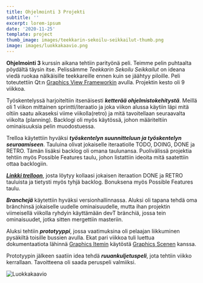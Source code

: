 ```yaml
---
title: Ohjelmointi 3 Projekti
subtitle: ''
excerpt: lorem-ipsum
date: '2020-11-25'
template: project
thumb_image: images/teekkarin-sekoilu-seikkailut-thumb.png
image: images/luokkakaavio.png
---
```

**Ohjelmointi 3** kurssin aikana tehtiin parityönä peli. Teimme pelin puhtaalta pöydältä täysin itse. Pelissämme *Teekkarin Sekoilu Seikkailut* on ideana viedä ruokaa nälkäisille teekkareille ennen kuin se jäähtyy piloille. Peli toteutettiin Qt:n [Graphics View Frameworkin](https://doc.qt.io/qt-5/graphicsview.html) avulla. Projektin kesto oli 9 viikkoa.

Työskentelyssä harjoiteltiin itsenäisesti **_ketterää ohjelmistokehitystä_**. Meillä oli 1 viikon mittainen sprintti/iteraatio ja joka viikon alussa käytiin läpi mitä oltiin saatu aikaseksi viime viikolla(retro) ja mitä tavoitellaan seuraavalta viikolta (planning). Backlogi oli myös käytössä, johon määriteltiin ominaisuuksia pelin muodostuessa.

Trelloa käytettiin hyväksi **_työskentelyn suunnitteluun ja työskentelyn seuraamiseen_**. Tauluina olivat jokaiselle iteraatiolle TODO, DOING, DONE ja RETRO. Tämän lisäksi backlog oli omana taulunansa. Puolivälissä projektia tehtiin myös Possible Features taulu, johon listattiin ideoita mitä saatettiin ottaa backlogiin.

**_[Linkki trelloon](https://trello.com/b/fkITJ1GB)_**, josta löytyy kollaasi jokaisen iteraation DONE ja RETRO tauluista ja tietysti myös tyhjä backlog. Bonuksena myös Possible Features taulu.

**_Branchejä_** käytettiin hyväksi versionhallinnassa. Aluksi oli tapana tehdä oma bränchinsä jokaiselle uudelle ominaisuudelle, mutta ihan projektin viimeisellä viikolla ryhdyin käyttämään devT bränchiä, jossa tein ominaisuudet, jotka sitten mergettiin masteriin.

Aluksi tehtiin **_prototyyppi_**, jossa vaatimuksina oli pelaajan liikkuminen pysäkiltä toisille bussien avulla. Ekat pari viikkoa tuli luettua dokumentaatiota lähinnä [Graphics Itemin](https://doc.qt.io/qt-5/qgraphicsitem.html) käytöstä [Graphics Scenen](https://doc.qt.io/qt-5/qgraphicsscene.html) kanssa.

Prototyypin jälkeen saatiin idea tehdä **_ruuankuljetuspeli_**, jota tehtiin viikko kerrallaan. Tavoitteena oli saada peruspeli valmiiksi.

![Luokkakaavio](luokkakaavio.png)